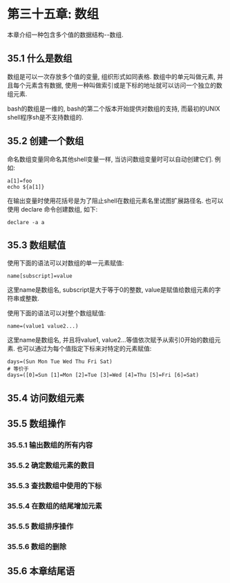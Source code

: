 # 第三十五章: 数组 #

本章介绍一种包含多个值的数据结构--数组.

## 35.1 什么是数组 ##

数组是可以一次存放多个值的变量, 组织形式如同表格. 数组中的单元叫做元素, 并且每个元素含有数据, 使用一种叫做索引或是下标的地址就可以访问一个独立的数组元素.

bash的数组是一维的, bash的第二个版本开始提供对数组的支持, 而最初的UNIX shell程序sh是不支持数组的.

## 35.2 创建一个数组 ##

命名数组变量同命名其他shell变量一样, 当访问数组变量时可以自动创建它们. 例如:

```
a[1]=foo
echo ${a[1]}
```

在输出变量时使用花括号是为了阻止shell在数组元素名里试图扩展路径名. 也可以使用 declare 命令创建数组, 如下:

```
declare -a a
```

## 35.3 数组赋值 ##

使用下面的语法可以对数组的单一元素赋值:

```
name[subscript]=value
```

这里name是数组名, subscript是大于等于0的整数, value是赋值给数组元素的字符串或整数.

使用下面的语法可以对整个数组赋值:

```
name=(value1 value2...)
```

这里name是数组名, 并且将value1, value2...等值依次赋予从索引0开始的数组元素. 也可以通过为每个值指定下标来对特定的元素赋值:

```
days=(Sun Mon Tue Wed Thu Fri Sat)
# 等价于
days=([0]=Sun [1]=Mon [2]=Tue [3]=Wed [4]=Thu [5]=Fri [6]=Sat)
```

## 35.4 访问数组元素 ##

## 35.5 数组操作 ##

### 35.5.1 输出数组的所有内容 ###

### 35.5.2 确定数组元素的数目 ###

### 35.5.3 查找数组中使用的下标 ###

### 35.5.4 在数组的结尾增加元素 ###

### 35.5.5 数组排序操作 ###

### 35.5.6 数组的删除 ###

## 35.6 本章结尾语 ##
